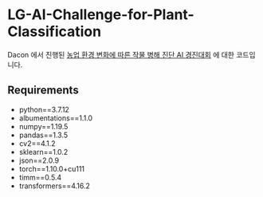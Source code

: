 # LG-AI-Challenge-for-Plant-Classification
Dacon 에서 진행된 [농업 환경 변화에 따른 작물 병해 진단 AI 경진대회](https://dacon.io/competitions/official/235870/overview/description)
에 대한 코드입니다.

## Requirements
* python==3.7.12
* albumentations==1.1.0
* numpy==1.19.5
* pandas==1.3.5
* cv2==4.1.2
* sklearn==1.0.2
* json==2.0.9
* torch==1.10.0+cu111
* timm==0.5.4
* transformers==4.16.2
